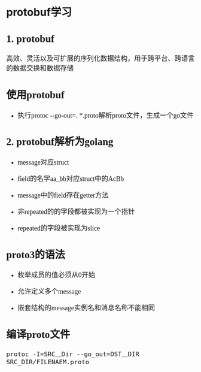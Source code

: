 # protobuf学习 #

<font size=4 face=d>

## 1. protobuf ##

高效、灵活以及可扩展的序列化数据结构，用于跨平台、跨语言的数据交换和数据存储

## 使用protobuf ##

- 执行protoc --go-out=. *.proto解析proto文件，生成一个go文件

## 2. protobuf解析为golang ##

- message对应struct

- field的名字aa_bb对应struct中的AcBb

- message中的field存在getter方法

- 非repeated的的字段都被实现为一个指针

- repeated的字段被实现为slice

## proto3的语法 ##

- 枚举成员的值必须从0开始

- 允许定义多个message

- 嵌套结构的message实例名和消息名称不能相同

## 编译proto文件 ##

    protoc -I=SRC＿Dir --go_out=DST＿DIR　SRC_DIR/FILENAEM.proto

##  ##